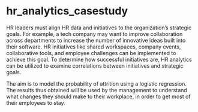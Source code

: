 # hr_analytics_casestudy
HR leaders must align HR data and initiatives to the organization’s strategic goals. For example, a tech company may want to improve collaboration across departments to increase the number of innovative ideas built into their software. HR initiatives like shared workspaces, company events, collaborative tools, and employee challenges can be implemented to achieve this goal. To determine how successful initiatives are, HR analytics can be utilized to examine correlations between initiatives and strategic goals.

The aim is to model the probability of attrition using a logistic regression. The results thus obtained will be used by the management to understand what changes they should make to their workplace, in order to get most of their employees to stay.
